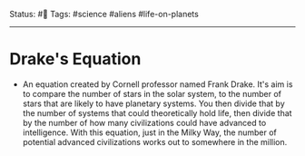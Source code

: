 Status: #🌱
Tags: #science #aliens #life-on-planets
***
# Drake's Equation

- An equation created by Cornell professor named Frank Drake. It's aim is to compare the number of stars in the solar system, to the number of stars that are likely to have planetary systems. You then divide that by the number of systems that could theoretically hold life, then divide that by the number of how many civilizations could have advanced to intelligence. With this equation, just in the Milky Way, the number of potential advanced civilizations works out to somewhere in the million.